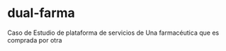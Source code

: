 # dual-farma
Caso de Estudio de plataforma de servicios de Una farmacéutica que es comprada por otra
